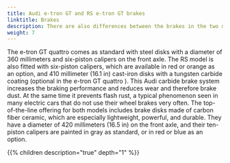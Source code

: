 ```yaml
---
title: Audi e-tron GT and RS e-tron GT brakes
linktitle: Brakes
description: There are also differences between the brakes in the two models. 
weight: 7
---
```

 
The e-tron GT quattro comes as standard with steel disks with a diameter of 360 millimeters and six-piston calipers on the front axle. The RS model is also fitted with six-piston calipers, which are available in red or orange as an option, and 410 millimeter (16.1 in) cast-iron disks with a tungsten carbide coating (optional in the e-tron GT quattro ). This Audi carbide brake system increases the braking performance and reduces wear and therefore brake dust. At the same time it prevents flash rust, a typical phenomenon seen in many electric cars that do not use their wheel brakes very often. The top-of-the-line offering for both models includes brake disks made of carbon fiber ceramic, which are especially lightweight, powerful, and durable. They have a diameter of 420 millimeters (16.5 in) on the front axle, and their ten-piston calipers are painted in gray as standard, or in red or blue as an option.

{{% children description="true" depth="1" %}}
